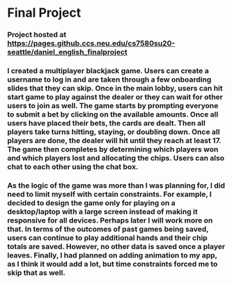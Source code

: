 # Final Project

### Project hosted at https://pages.github.ccs.neu.edu/cs7580su20-seattle/daniel_english_finalproject

### I created a multiplayer blackjack game. Users can create a username to log in and are taken through a few onboarding slides that they can skip. Once in the main lobby, users can hit start game to play against the dealer or they can wait for other users to join as well. The game starts by prompting everyone to submit a bet by clicking on the available amounts. Once all users have placed their bets, the cards are dealt. Then all players take turns hitting, staying, or doubling down. Once all players are done, the dealer will hit until they reach at least 17. The game then completes by determining which players won and which players lost and allocating the chips. Users can also chat to each other using the chat box.

### As the logic of the game was more than I was planning for, I did need to limit myself with certain constraints. For example, I decided to design the game only for playing on a desktop/laptop with a large screen instead of making it responsive for all devices. Perhaps later I will work more on that. In terms of the outcomes of past games being saved, users can continue to play additional hands and their chip totals are saved. However, no other data is saved once a player leaves. Finally, I had planned on adding animation to my app, as I think it would add a lot, but time constraints forced me to skip that as well. 